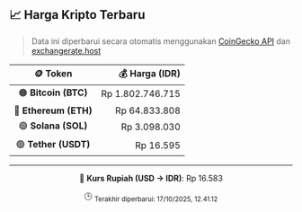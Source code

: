 

<!-- HARGA_KRIPTO -->
## 📈 Harga Kripto Terbaru

> Data ini diperbarui secara otomatis menggunakan [CoinGecko API](https://www.coingecko.com/) dan [exchangerate.host](https://exchangerate.host/)

<div align="center">

| 🪙 Token | 💰 Harga (IDR) |
|:------:|---------------:|
| 🟠 **Bitcoin (BTC)**   | Rp 1.802.746.715 |
| 🔵 **Ethereum (ETH)**  | Rp 64.833.808 |
| 🟣 **Solana (SOL)**    | Rp 3.098.030 |
| 🟢 **Tether (USDT)**   | Rp 16.595 |

---

💱 **Kurs Rupiah (USD → IDR)**: Rp 16.583

🕒 <sub>Terakhir diperbarui: 17/10/2025, 12.41.12</sub>

</div>
<!-- /HARGA_KRIPTO -->